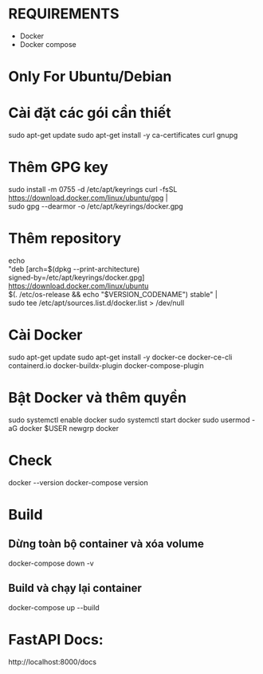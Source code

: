 # REQUIREMENTS
- Docker
- Docker compose

# Only For Ubuntu/Debian 

# Cài đặt các gói cần thiết
sudo apt-get update
sudo apt-get install -y ca-certificates curl gnupg

# Thêm GPG key
sudo install -m 0755 -d /etc/apt/keyrings
curl -fsSL https://download.docker.com/linux/ubuntu/gpg | \
    sudo gpg --dearmor -o /etc/apt/keyrings/docker.gpg

# Thêm repository
echo \
  "deb [arch=$(dpkg --print-architecture) \
  signed-by=/etc/apt/keyrings/docker.gpg] \
  https://download.docker.com/linux/ubuntu \
  $(. /etc/os-release && echo "$VERSION_CODENAME") stable" | \
  sudo tee /etc/apt/sources.list.d/docker.list > /dev/null

# Cài Docker
sudo apt-get update
sudo apt-get install -y docker-ce docker-ce-cli containerd.io docker-buildx-plugin docker-compose-plugin

# Bật Docker và thêm quyền
sudo systemctl enable docker
sudo systemctl start docker
sudo usermod -aG docker $USER
newgrp docker

# Check
docker --version
docker-compose version

# Build
## Dừng toàn bộ container và xóa volume
docker-compose down -v
## Build và chạy lại container
docker-compose up --build

# FastAPI Docs: 
http://localhost:8000/docs